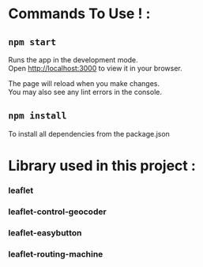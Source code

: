 # Commands To Use ! :

## `npm start`

Runs the app in the development mode.\
Open [http://localhost:3000](http://localhost:3000) to view it in your browser.

The page will reload when you make changes.\
You may also see any lint errors in the console.

## `npm install`

 To install all dependencies  from the package.json

# Library used in this project : 

 ### leaflet

 ### leaflet-control-geocoder

 ### leaflet-easybutton
 
 ### leaflet-routing-machine
